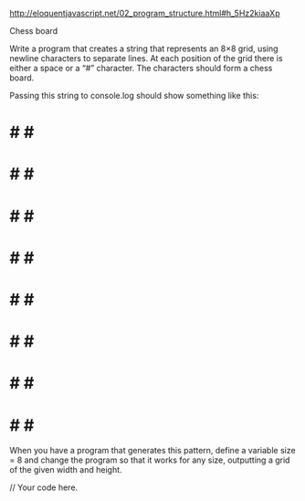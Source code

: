 http://eloquentjavascript.net/02_program_structure.html#h_5Hz2kiaaXp

Chess board

Write a program that creates a string that represents an 8×8 grid, using newline characters to separate lines. At each position of the grid there is either a space or a “#” character. The characters should form a chess board.

Passing this string to console.log should show something like this:

 # # # #
# # # #
 # # # #
# # # #
 # # # #
# # # #
 # # # #
# # # #
When you have a program that generates this pattern, define a variable size = 8 and change the program so that it works for any size, outputting a grid of the given width and height.

// Your code here.
